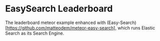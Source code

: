 EasySearch Leaderboard
======================

The leaderboard meteor example enhanced with (Easy-Search)[https://github.com/matteodem/meteor-easy-search], which runs Elastic Search as its Search Engine.
